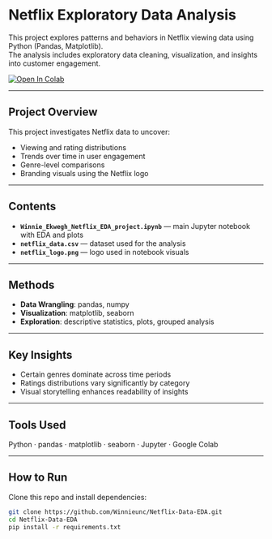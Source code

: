 # Netflix Exploratory Data Analysis

This project explores patterns and behaviors in Netflix viewing data using Python (Pandas, Matplotlib).  
The analysis includes exploratory data cleaning, visualization, and insights into customer engagement.

[![Open In Colab](https://colab.research.google.com/assets/colab-badge.svg)](https://colab.research.google.com/github/Winnieunc/Netflix-Data-EDA/blob/main/Winnie_Ekwegh_Netflix_EDA_project.ipynb)

---

## Project Overview
This project investigates Netflix data to uncover:

-  Viewing and rating distributions  
-  Trends over time in user engagement  
-  Genre-level comparisons  
-  Branding visuals using the Netflix logo  

---

## Contents
- **`Winnie_Ekwegh_Netflix_EDA_project.ipynb`** — main Jupyter notebook with EDA and plots  
- **`netflix_data.csv`** — dataset used for the analysis  
- **`netflix_logo.png`** — logo used in notebook visuals  

---

## Methods
- **Data Wrangling**: pandas, numpy  
- **Visualization**: matplotlib, seaborn  
- **Exploration**: descriptive statistics, plots, grouped analysis  

---

## Key Insights
- Certain genres dominate across time periods  
- Ratings distributions vary significantly by category  
- Visual storytelling enhances readability of insights  

---

## Tools Used
Python · pandas · matplotlib · seaborn · Jupyter · Google Colab  

---

## How to Run
Clone this repo and install dependencies:

```bash
git clone https://github.com/Winnieunc/Netflix-Data-EDA.git
cd Netflix-Data-EDA
pip install -r requirements.txt
